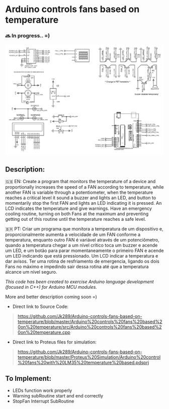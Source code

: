 # Arduino controls fans based on temperature

### 🔜 In progress.. =)

![Design on Proteus ](https://raw.githubusercontent.com/Jk289/Arduino-controls-fans-based-on-temperature/master/Arduino%20control%20fans%20with%20LM35%20temperature%20based.png)

## Description:

🇬🇧 EN: Create a program that monitors the temperature of a device and proportionally increases the speed of a FAN according to temperature, while another FAN is variable through a potentiometer, when the temperature reaches a critical level it sound a buzzer and lights an LED, and button to momentarily stop the first FAN and lights an LED indicating it is pressed. An LCD indicates the temperature and give warnings. Have an emergency cooling routine, turning on both Fans at the maximum and preventing getting out of this routine until the temperature reaches a safe level.

🇧🇷 PT: Criar um programa que monitora a temperatura de um dispositivo e, proporcionalmente aumenta a velocidade de um FAN conforme a temperatura, enquanto outro FAN é variável através de um potenciômetro, quando a temperatura chegar a um nível crítico toca um buzzer e acende um LED, e um botão para parar momentaneamente o primeiro FAN e acende um LED indicando que está pressionado. Um LCD indicar a temperatura e dar avisos. Ter uma rotina de resfriamento de emergencia, ligando os dois Fans no máximo e impedindo sair dessa rotina até que a temperatura alcance um nível seguro.

*This code has been created to exercise Arduino language development (focused in C++) for Arduino MCU modules.*

More and better description coming soon =)

* Direct link to Source Code:
> https://github.com/Jk289/Arduino-controls-fans-based-on-temperature/blob/master/Arduino%20controls%20fans%20based%20on%20temperature/src/Arduino%20controls%20fans%20based%20on%20temperature.cpp

* Direct link to Proteus files for simulation:
> https://github.com/Jk289/Arduino-controls-fans-based-on-temperature/blob/master/Proteus%20Simulation/Arduino%20control%20fans%20with%20LM35%20temperature%20based.pdsprj

## To Implement:
* LEDs function work properly
* Warning subRoutine start and end correctly
* StopFan Interrupt SubRoutine